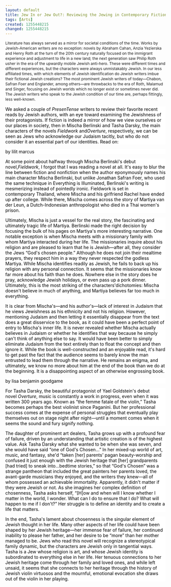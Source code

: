 ```yaml
---
layout: default
title: Jew In or Jew Out?: Reviewing the Jewing in Contemporary Fiction
tags: [Arts]
created: 1255448215
changed: 1255448215
---
```

<p><span class="Apple-style-span" style="font-size: 12px; line-height: 16px; ">Literature has always served as a mirror for societal conditions of the time. Works by Jewish-American writers are no exception: novels by Abraham Cahan, Anzia Yezierska and Henry Roth at the turn of the 20th century naturally focused on the immigrant experience and adjustment to life in a new land; the next generation saw Philip Roth usher in the era of the upwardly mobile Jewish anti-hero. These were different times and different experiences, but the characters were always unmistakably Jewish. In our less affiliated times, with which elements of Jewish identification do Jewish writers imbue their fictional Jewish creations? The most prominent Jewish writers of today&mdash;Chabon, Safran Foer and Englander, among others&mdash;are throwbacks to the era of Roth, Malamud and Singer, focusing on Jewish worlds which no longer exist or sometimes never did. The Jewish writers who speak to the Jewish condition of our time are, perhaps fittingly, less well-known.</span></p>
<p><span class="Apple-style-span" style="font-size: 12px; line-height: 16px; ">
<p style="margin-top: 0px; margin-right: 0px; margin-bottom: 1em; margin-left: 0px; background-image: none; background-repeat: repeat; background-attachment: scroll; -webkit-background-clip: initial; -webkit-background-origin: initial; background-color: white; background-position: 0% 50%; "><span style="color: black; ">We asked a couple of&nbsp;<em>PresenTense</em>&nbsp;writers to review their favorite recent reads by Jewish authors, with an eye toward examining the Jewishness of their protagonists. If fiction is indeed a mirror of how we view ourselves or our places in society, then in Mischa Berlinski and Tasha Darsky, the main characters of the novels&nbsp;<em>Fieldwork&nbsp;</em>and<em>Overture</em>, respectively, we can be seen as Jews who acknowledge our Judaism tacitly, but who do not consider it an essential part of our identities. Read on:<o:p></o:p></span></p>
<p style="margin-top: 0px; margin-right: 0px; margin-bottom: 1em; margin-left: 0px; background-image: none; background-repeat: repeat; background-attachment: scroll; -webkit-background-clip: initial; -webkit-background-origin: initial; background-color: white; background-position: 0% 50%; "><span style="color: black; ">by lilit marcus<o:p></o:p></span></p>
<p style="margin-top: 0px; margin-right: 0px; margin-bottom: 1em; margin-left: 0px; background-image: none; background-repeat: repeat; background-attachment: scroll; -webkit-background-clip: initial; -webkit-background-origin: initial; background-color: white; background-position: 0% 50%; "><span style="color: black; ">At some point about halfway through Mischa Berlinski's debut novel,<em>Fieldwork</em>, I forgot that I was reading a novel at all. It's easy to blur the line between fiction and nonfiction when the author eponymously names his main character Mischa Berlinski, but unlike Jonathan Safran Foer, who used the same technique in Everything is Illuminated, Berlinski's writing is mesmerizing instead of pointedly ironic. Fieldwork is set in contemporary&nbsp;<st1:country-region w:st="on"><st1:place w:st="on">Thailand</st1:place></st1:country-region>, where Mischa and his girlfriend Rachel have ended up after college. While there, Mischa comes across the story of Martiya van der Leun, a Dutch-Indonesian anthropologist who died in a Thai women's prison.<o:p></o:p></span></p>
<p style="margin-top: 0px; margin-right: 0px; margin-bottom: 1em; margin-left: 0px; background-image: none; background-repeat: repeat; background-attachment: scroll; -webkit-background-clip: initial; -webkit-background-origin: initial; background-color: white; background-position: 0% 50%; "><span style="color: black; ">Ultimately, Mischa is just a vessel for the real story, the fascinating and ultimately tragic life of Martiya. Berlinski made the right decision by focusing the bulk of his pages on Martiya's more interesting narrative. One notable exception is when Mischa meets with a missionary family with whom Martiya interacted during her life. The missionaries inquire about his religion and are pleased to learn that he is Jewish&mdash;after all, they consider the Jews &ldquo;God's chosen people.&rdquo; Although he does not join their mealtime prayers, they respect him in a way they never respected the godless Martiya. While Mischa identifies readily as Jewish, he fails to back up his religion with any personal connection. It seems that the missionaries know far more about his faith than he does. Nowhere else in the story does he pray, acknowledge Jewish holidays, or even pass up a pork dinner. Ultimately, this is the most striking of the characters'dichotomies: Mischa doesn't believe in much of anything, and Martiya believes far too much in everything.<o:p></o:p></span></p>
<p style="margin-top: 0px; margin-right: 0px; margin-bottom: 1em; margin-left: 0px; background-image: none; background-repeat: repeat; background-attachment: scroll; -webkit-background-clip: initial; -webkit-background-origin: initial; background-color: white; background-position: 0% 50%; "><span style="color: black; ">It is clear from Mischa's&mdash;and his author's&mdash;lack of interest in Judaism that he views Jewishness as his ethnicity and not his religion. However, mentioning Judaism and then letting it essentially disappear from the text does a great disservice to the book, as it could have been a perfect point of entry to Mischa's inner life. It is never revealed whether Mischa actually believes in Judaism or whether he identifies that way because he simply can't think of anything else to say. It would have been better to simply eliminate Judaism from the text entirely than to float the concept and then ignore it. While the book is well-constructed and an enjoyable read, it's hard to get past the fact that the audience seems to barely know the man entrusted to lead them through the narrative. He remains an enigma, and ultimately, we know no more about him at the end of the book than we do at the beginning. It is a disappointing aspect of an otherwise engrossing book.<o:p></o:p></span></p>
<p style="margin-top: 0px; margin-right: 0px; margin-bottom: 1em; margin-left: 0px; background-image: none; background-repeat: repeat; background-attachment: scroll; -webkit-background-clip: initial; -webkit-background-origin: initial; background-color: white; background-position: 0% 50%; "><span style="color: black; ">by lisa benjamin goodgame<o:p></o:p></span></p>
<p style="margin-top: 0px; margin-right: 0px; margin-bottom: 1em; margin-left: 0px; background-image: none; background-repeat: repeat; background-attachment: scroll; -webkit-background-clip: initial; -webkit-background-origin: initial; background-color: white; background-position: 0% 50%; "><span style="color: black; ">For Tasha Darsky, the beautiful protagonist of Yael Goldstein's debut novel&nbsp;<em>Overture</em>, music is constantly a work in progress, even when it was written 300 years ago. Known as &ldquo;the femme fatale of the violin,&rdquo; Tasha becomes perhaps the best violinist since Paganini. But her professional success comes at the expense of personal struggles that eventually play themselves out on stage night after night&mdash;until a moment comes when it seems the sound and fury signify nothing.<o:p></o:p></span></p>
<p style="margin-top: 0px; margin-right: 0px; margin-bottom: 1em; margin-left: 0px; background-image: none; background-repeat: repeat; background-attachment: scroll; -webkit-background-clip: initial; -webkit-background-origin: initial; background-color: white; background-position: 0% 50%; "><span style="color: black; ">The daughter of prominent art dealers, Tasha grows up with a profound fear of failure, driven by an understanding that artistic creation is of the highest value. Ask Tasha Darsky what she wanted to be when she was seven, and she would have said &ldquo;one of God's&nbsp;<st1:place w:st="on">Chosen</st1:place>&hellip;&rdquo; In her mixed-up world of art, music, and fantasy, she'd &ldquo;taken [her] parents' pagan beauty-worship and confused it just enough with the Jewish heritage that [her] grandparents [had tried] to sneak into&hellip;bedtime stories,&rdquo; so that &ldquo;God's Chosen&rdquo; was a strange pantheon that included the great painters her parents loved, the avant-garde musicians they enjoyed, and the writers they knew&mdash;all of whom possessed an achievable immortality. Apparently, it didn't matter if they were Jewish or not. As she imagines her complex definition of chosenness, Tasha asks herself, &ldquo;[H]ow and when will I know whether I matter in the world, I wonder. What can I do to ensure that I do? What will happen to me if I don't?&rdquo; Her struggle is to define an identity and to create a life that matters.<o:p></o:p></span></p>
<p style="margin-top: 0px; margin-right: 0px; margin-bottom: 1em; margin-left: 0px; background-image: none; background-repeat: repeat; background-attachment: scroll; -webkit-background-clip: initial; -webkit-background-origin: initial; background-color: white; background-position: 0% 50%; "><span style="color: black; ">In the end, Tasha's lament about chosenness is the singular element of Jewish thought in her life. Many other aspects of her life could have been shaped by her Jewish heritage&mdash;her immense fear of failure, her continued inability to please her father, and her desire to be &ldquo;more&rdquo; than her mother managed to be. Jews who read this novel will recognize a stereotypical family dynamic, but the characters are Jewish only in tangential ways. Tasha is a Jew whose religion is art, and whose Jewish identity is subordinated to everything else in her life. Her tenuous connections to her Jewish heritage come through her family and loved ones, and while left unsaid, it seems that she connects to her heritage through the history of Jewish violin virtuosos and the mournful, emotional evocation she draws out of the violin in her playing.</span></p>
</span></p>